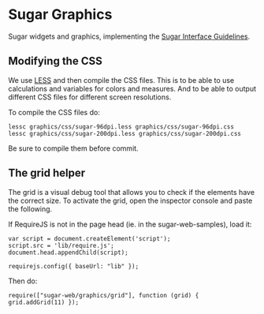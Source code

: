 Sugar Graphics
==============

Sugar widgets and graphics, implementing the [Sugar Interface
Guidelines](http://wiki.sugarlabs.org/go/Human_Interface_Guidelines).

Modifying the CSS
-----------------

We use [LESS](http://lesscss.org) and then compile the CSS files.
This is to be able to use calculations and variables for colors and
measures. And to be able to output different CSS files for different
screen resolutions.

To compile the CSS files do:

    lessc graphics/css/sugar-96dpi.less graphics/css/sugar-96dpi.css
    lessc graphics/css/sugar-200dpi.less graphics/css/sugar-200dpi.css

Be sure to compile them before commit.

The grid helper
---------------

The grid is a visual debug tool that allows you to check if the
elements have the correct size. To activate the grid, open the
inspector console and paste the following.

If RequireJS is not in the page head (ie. in the sugar-web-samples),
load it:

    var script = document.createElement('script');
    script.src = 'lib/require.js';
    document.head.appendChild(script);

    requirejs.config({ baseUrl: "lib" });

Then do:

    require(["sugar-web/graphics/grid"], function (grid) { grid.addGrid(11) });
